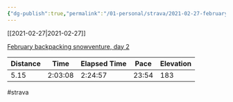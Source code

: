 ```yaml
---
{"dg-publish":true,"permalink":"/01-personal/strava/2021-02-27-february-backpacking-snowventure-day-2/"}
---
```



[[2021-02-27\|2021-02-27]]

[February backpacking snowventure, day 2](https://www.strava.com/activities/4861057327)

| Distance | Time    | Elapsed Time | Pace  | Elevation |
| -------- | ------- | ------------ | ----- | --------- |
| 5.15     | 2:03:08 | 2:24:57      | 23:54 | 183       |




#strava
